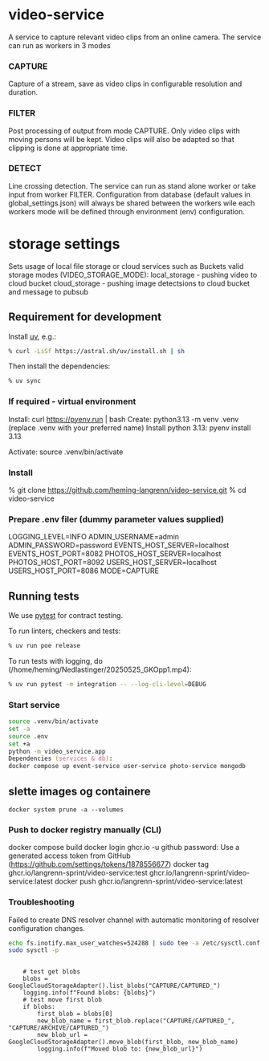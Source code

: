 # video-service
A service to capture relevant video clips from an online camera. The service can run as workers in 3 modes
### CAPTURE
Capture of a stream, save as video clips in configurable resolution and duration.
### FILTER
Post processing of output from mode CAPTURE. Only video clips with moving persons will be kept. Video clips will also be adapted so that clipping is done at appropriate time.
### DETECT
Line crossing detection. The service can run as stand alone worker or take input from worker FILTER.
Configuration from database (default values in global_settings.json) will always be shared between the workers wile each workers mode will be defined through environment (env) configuration.

# storage settings
Sets usage of local file storage or cloud services such as Buckets
valid storage modes (VIDEO_STORAGE_MODE):
local_storage - pushing video to cloud bucket
cloud_storage - pushing image detectsions to cloud bucket and message to pubsub

## Requirement for development

Install [uv](https://docs.astral.sh/uv/), e.g.:

```Zsh
% curl -LsSf https://astral.sh/uv/install.sh | sh
```

Then install the dependencies:

```Zsh
% uv sync
```
### If required - virtual environment

Install: curl https://pyenv.run | bash
Create: python3.13 -m venv .venv (replace .venv with your preferred name)
Install python 3.13: pyenv install 3.13

Activate:
source .venv/bin/activate

### Install

% git clone <https://github.com/heming-langrenn/video-service.git>
% cd video-service

### Prepare .env filer (dummy parameter values supplied)

LOGGING_LEVEL=INFO
ADMIN_USERNAME=admin
ADMIN_PASSWORD=password
EVENTS_HOST_SERVER=localhost
EVENTS_HOST_PORT=8082
PHOTOS_HOST_SERVER=localhost
PHOTOS_HOST_PORT=8092
USERS_HOST_SERVER=localhost
USERS_HOST_PORT=8086
MODE=CAPTURE

## Running tests

We use [pytest](https://docs.pytest.org/en/latest/) for contract testing.

To run linters, checkers and tests:

```Zsh
% uv run poe release
```

To run tests with logging, do (/home/heming/Nedlastinger/20250525_GKOpp1.mp4):

```Zsh
% uv run pytest -m integration -- --log-cli-level=DEBUG
```

### Start service
```Zsh
source .venv/bin/activate
set -a
source .env
set +a
python -m video_service.app
Dependencies (services & db):
docker compose up event-service user-service photo-service mongodb
```

## slette images og containere

```Shell
docker system prune -a --volumes
```

### Push to docker registry manually (CLI)

docker compose build
docker login ghcr.io -u github
password: Use a generated access token from GitHub (https://github.com/settings/tokens/1878556677)
docker tag ghcr.io/langrenn-sprint/video-service:test ghcr.io/langrenn-sprint/video-service:latest
docker push ghcr.io/langrenn-sprint/video-service:latest


### Troubleshooting
Failed to create DNS resolver channel with automatic monitoring of resolver configuration changes.
```Zsh
echo fs.inotify.max_user_watches=524288 | sudo tee -a /etc/sysctl.conf
sudo sysctl -p
```

```Zsh
```
        # test get blobs
        blobs = GoogleCloudStorageAdapter().list_blobs("CAPTURE/CAPTURED_")
        logging.info(f"Found blobs: {blobs}")
        # test move first blob
        if blobs:
            first_blob = blobs[0]
            new_blob_name = first_blob.replace("CAPTURE/CAPTURED_", "CAPTURE/ARCHIVE/CAPTURED_")
            new_blob_url = GoogleCloudStorageAdapter().move_blob(first_blob, new_blob_name)
            logging.info(f"Moved blob to: {new_blob_url}")
